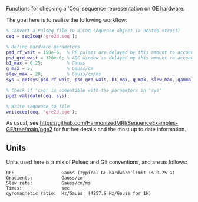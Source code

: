 Functions for checking a 'Ceq' sequence representation on GE hardware.

The goal here is to realize the following workflow:
```matlab
% Convert a Pulseq file to a Ceq sequence object (a nested struct)
ceq = seq2ceq('gre2d.seq');

% Define hardware parameters
psd_rf_wait = 150e-6;  % RF pulses are delayed by this amount to account for gradient delay (s)
psd_grd_wait = 120e-6; % ADC window is delayed by this amount to account for gradient delay (s)
b1_max = 0.25;         % Gauss
g_max = 5;             % Gauss/cm
slew_max = 20;         % Gauss/cm/ms
sys = getsys(psd_rf_wait, psd_grd_wait, b1_max, g_max, slew_max, gamma);

% Check if 'ceq' is compatible with the parameters in 'sys'
pge2.validate(ceq, sys);

% Write sequence to file
writeceq(ceq, 'gre2d.pge');
```

As usual, see 
https://github.com/HarmonizedMRI/SequenceExamples-GE/tree/main/pge2
for further details and the most up to date information.


## Units

Units used here is a mix of Pulseq and GE conventions, and are as follows:
```
RF:                  Gauss (typical GE hardware limit is 0.25 G)
Gradients:           Gauss/cm    
Slew rate:           Gauss/cm/ms
Times:               sec
gyromagnetic ratio:  Hz/Gauss  (4257.6 Hz/Gauss for 1H)
```
